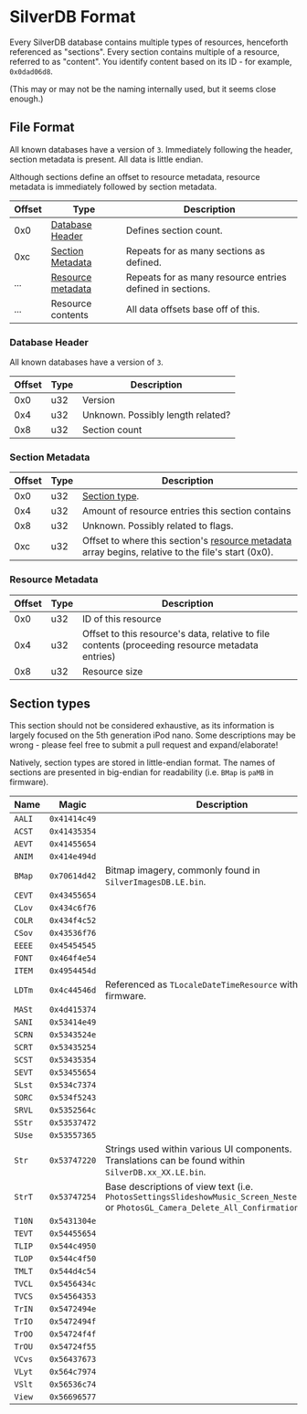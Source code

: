 # SilverDB Format
Every SilverDB database contains multiple types of resources, henceforth referenced as "sections". Every section contains multiple of a resource, referred to as "content". You identify content based on its ID - for example, `0x0dad06d8`.

(This may or may not be the naming internally used, but it seems close enough.)


## File Format
All known databases have a version of `3`. Immediately following the header, section metadata is present. All data is little endian.

Although sections define an offset to resource metadata, resource metadata is immediately followed by section metadata.

| Offset | Type | Description                             |
|--------|------|-----------------------------------------|
| 0x0    | [Database Header](#database-header)  | Defines section count. |
| 0xc    | [Section Metadata](#section-metadata) | Repeats for as many sections as defined. |
| ...    | [Resource metadata](#resource-metadata) | Repeats for as many resource entries defined in sections. |
| ...    | Resource contents  | All data offsets base off of this. |

### Database Header
All known databases have a version of `3`.

| Offset | Type | Description                       |
|--------|------|-----------------------------------|
| 0x0    | u32  | Version                           |
| 0x4    | u32  | Unknown. Possibly length related? |
| 0x8    | u32  | Section count                     |

### Section Metadata
| Offset | Type | Description                             |
|--------|------|-----------------------------------------|
| 0x0    | u32  | [Section type](#section-types).         |
| 0x4    | u32  | Amount of resource entries this section contains |
| 0x8    | u32  | Unknown. Possibly related to flags.     |
| 0xc    | u32  | Offset to where this section's [resource metadata](#resource-metadata) array begins, relative to the file's start (0x0). |

### Resource Metadata
| Offset | Type | Description                  |
|--------|------|------------------------------|
| 0x0    | u32  | ID of this resource          |
| 0x4    | u32  | Offset to this resource's data, relative to file contents (proceeding resource metadata entries) |
| 0x8    | u32  | Resource size                |

## Section types
This section should not be considered exhaustive, as its information is largely focused on the 5th generation iPod nano.
Some descriptions may be wrong - please feel free to submit a pull request and expand/elaborate!

Natively, section types are stored in little-endian format.
The names of sections are presented in big-endian for readability (i.e. `BMap` is `paMB` in firmware).

| Name   | Magic        | Description |
|--------|--------------|-------------|
| `AALI` | `0x41414c49` |  |
| `ACST` | `0x41435354` |  |
| `AEVT` | `0x41455654` |  |
| `ANIM` | `0x414e494d` |  |
| `BMap` | `0x70614d42` | Bitmap imagery, commonly found in `SilverImagesDB.LE.bin`. |
| `CEVT` | `0x43455654` |  |
| `CLov` | `0x434c6f76` |  |
| `COLR` | `0x434f4c52` |  |
| `CSov` | `0x43536f76` |  |
| `EEEE` | `0x45454545` |  |
| `FONT` | `0x464f4e54` |  |
| `ITEM` | `0x4954454d` |  |
| `LDTm` | `0x4c44546d` | Referenced as `TLocaleDateTimeResource` within firmware. |
| `MASt` | `0x4d415374` |  |
| `SANI` | `0x53414e49` |  |
| `SCRN` | `0x5343524e` |  |
| `SCRT` | `0x53435254` |  |
| `SCST` | `0x53435354` |  |
| `SEVT` | `0x53455654` |  |
| `SLst` | `0x534c7374` |  |
| `SORC` | `0x534f5243` |  |
| `SRVL` | `0x5352564c` |  |
| `SStr` | `0x53537472` |  |
| `SUse` | `0x53557365` |  |
| `Str ` | `0x53747220` | Strings used within various UI components. Translations can be found within `SilverDB.xx_XX.LE.bin`. |
| `StrT` | `0x53747254` | Base descriptions of view text (i.e. `PhotosSettingsSlideshowMusic_Screen_Nested_Default` or `PhotosGL_Camera_Delete_All_Confirmation_Alt`) |
| `T10N` | `0x5431304e` |  |
| `TEVT` | `0x54455654` |  |
| `TLIP` | `0x544c4950` |  |
| `TLOP` | `0x544c4f50` |  |
| `TMLT` | `0x544d4c54` |  |
| `TVCL` | `0x5456434c` |  |
| `TVCS` | `0x54564353` |  |
| `TrIN` | `0x5472494e` |  |
| `TrIO` | `0x5472494f` |  |
| `TrOO` | `0x54724f4f` |  |
| `TrOU` | `0x54724f55` |  |
| `VCvs` | `0x56437673` |  |
| `VLyt` | `0x564c7974` |  |
| `VSlt` | `0x56536c74` |  |
| `View` | `0x56696577` |  |

